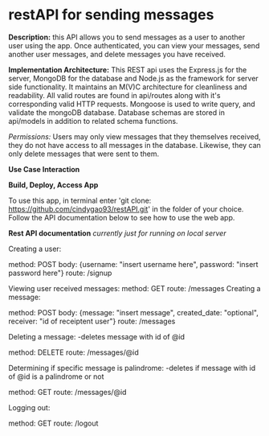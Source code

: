 # restAPI for sending messages

**Description:** 
this API allows you to send messages as a user to another user using the app. Once authenticated, you can view your messages, send another user messages, and delete messages you have received.

**Implementation Architecture:**
This REST api uses the Express.js for the server, MongoDB for the database and Node.js as the framework for server side functionality. It maintains an M(V)C architecture for cleanliness and readability. All valid routes are found in api/routes along with it's corresponding valid HTTP requests. Mongoose is used to write query, and validate the mongoDB database. Database schemas are stored in api/models in addition to related schema functions. 

*Permissions:* Users may only view messages that they themselves received, they do not have access to all messages in the database. Likewise, they can only delete messages that were sent to them.


**Use Case Interaction**


**Build, Deploy, Access App**

To use this app, in terminal enter 'git clone: https://github.com/cindygao93/restAPI.git' in the folder of your choice. Follow the API documentation below to see how to use the web app.

**Rest API documentation**
_currently just for running on local server_

Creating a user:

method: POST
body: {username: "insert username here", password: "insert password here"}
route: /signup

Viewing user received messages:
method: GET
route: /messages
Creating a message:

method: POST
body: {message: "insert message", created_date: "optional", receiver: "id of receiptent user"}
route: /messages

Deleting a message:
-deletes message with id of @id

method: DELETE
route: /messages/@id

Determining if specific message is palindrome:
-deletes if message with id of @id is a palindrome or not

method: GET
route: /messages/@id


Logging out:

method: GET
route: /logout



